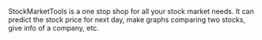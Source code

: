 StockMarketTools is a one stop shop for all your stock market needs. It can predict the stock price for next day, make graphs comparing two stocks, give info of a company, etc.